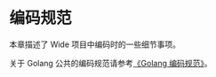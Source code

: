 # 编码规范

本章描述了 Wide 项目中编码时的一些细节事项。

关于 Golang 公共的编码规范请参考[《Golang 编码规范》](http://segmentfault.com/blog/btc/1190000000464394)。
